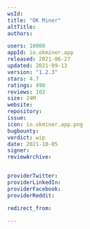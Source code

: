 ```yaml
---
wsId: 
title: "OK Miner"
altTitle: 
authors:

users: 10000
appId: io.okminer.app
released: 2021-06-27
updated: 2021-09-13
version: "1.2.3"
stars: 4.7
ratings: 498
reviews: 102
size: 24M
website: 
repository: 
issue: 
icon: io.okminer.app.png
bugbounty: 
verdict: wip
date: 2021-10-05
signer: 
reviewArchive:


providerTwitter: 
providerLinkedIn: 
providerFacebook: 
providerReddit: 

redirect_from:

---
```



